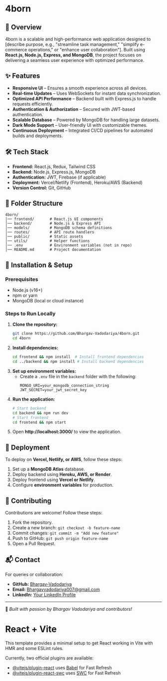 # 4born

## 🚀 Overview
4born is a scalable and high-performance web application designed to [describe purpose, e.g., "streamline task management," "simplify e-commerce operations," or "enhance user collaboration"]. Built using **React.js, Node.js, Express, and MongoDB**, the project focuses on delivering a seamless user experience with optimized performance.

## ✨ Features
- **Responsive UI** – Ensures a smooth experience across all devices.
- **Real-time Updates** – Uses WebSockets for instant data synchronization.
- **Optimized API Performance** – Backend built with Express.js to handle requests efficiently.
- **Authentication & Authorization** – Secured with JWT-based authentication.
- **Scalable Database** – Powered by MongoDB for handling large datasets.
- **Dark Mode Support** – User-friendly UI with customizable themes.
- **Continuous Deployment** – Integrated CI/CD pipelines for automated builds and deployments.

## 🛠️ Tech Stack
- **Frontend:** React.js, Redux, Tailwind CSS
- **Backend:** Node.js, Express.js, MongoDB
- **Authentication:** JWT, Firebase (if applicable)
- **Deployment:** Vercel/Netlify (Frontend), Heroku/AWS (Backend)
- **Version Control:** Git, GitHub

## 📂 Folder Structure
```
4born/
│── frontend/       # React.js UI components
│── backend/        # Node.js & Express API
│── models/         # MongoDB schema definitions
│── routes/         # API route handlers
│── public/         # Static assets
│── utils/          # Helper functions
│── .env            # Environment variables (not in repo)
│── README.md       # Project documentation
```

## 🔧 Installation & Setup
### Prerequisites
- Node.js (v16+)
- npm or yarn
- MongoDB (local or cloud instance)

### Steps to Run Locally
1. **Clone the repository:**
   ```sh
   git clone https://github.com/Bhargav-Vadodariya/4born.git
   cd 4born
   ```
2. **Install dependencies:**
   ```sh
   cd frontend && npm install  # Install frontend dependencies
   cd ../backend && npm install # Install backend dependencies
   ```
3. **Set up environment variables:**
   - Create a `.env` file in the `backend` folder with the following:
     ```env
     MONGO_URI=your_mongodb_connection_string
     JWT_SECRET=your_jwt_secret_key
     ```
4. **Run the application:**
   ```sh
   # Start backend
   cd backend && npm run dev
   # Start frontend
   cd frontend && npm start
   ```
5. Open **http://localhost:3000/** to view the application.

## 🚀 Deployment
To deploy on **Vercel, Netlify, or AWS**, follow these steps:
1. Set up a **MongoDB Atlas** database.
2. Deploy backend using **Heroku, AWS, or Render**.
3. Deploy frontend using **Vercel or Netlify**.
4. Configure **environment variables** for production.

## 🤝 Contributing
Contributions are welcome! Follow these steps:
1. Fork the repository.
2. Create a new branch: `git checkout -b feature-name`
3. Commit changes: `git commit -m "Add new feature"`
4. Push to GitHub: `git push origin feature-name`
5. Open a Pull Request.



## 📬 Contact
For queries or collaboration:
- **GitHub:** [Bhargav-Vadodariya](https://github.com/Bhargav-Vadodariya)
- **Email:** Bhargavvadodariya007@gmail.com
- **LinkedIn:** [Your LinkedIn Profile](https://linkedin.com/in/yourprofile)

---
🚀 *Built with passion by Bhargav Vadodariya and contributors!*

# React + Vite

This template provides a minimal setup to get React working in Vite with HMR and some ESLint rules.

Currently, two official plugins are available:

- [@vitejs/plugin-react](https://github.com/vitejs/vite-plugin-react/blob/main/packages/plugin-react/README.md) uses [Babel](https://babeljs.io/) for Fast Refresh
- [@vitejs/plugin-react-swc](https://github.com/vitejs/vite-plugin-react-swc) uses [SWC](https://swc.rs/) for Fast Refresh
